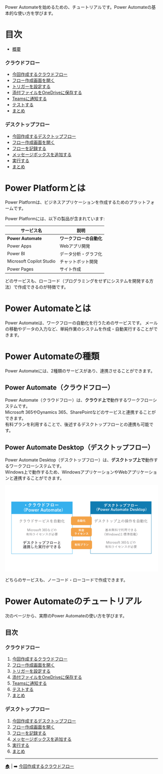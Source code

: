 Power Automateを始めるための、チュートリアルです。Power Automateの基本的な使い方を学びます。

# 目次
- [概要](./README.md)
### クラウドフロー
- [今回作成するクラウドフロー](./c-00-flowimage.md)
- [フロー作成画面を開く](./c-01-access-powerautomate.md)
- [トリガーを設定する](./c-02-trigger.md)
- [添付ファイルをOneDriveに保存する](./c-03-attachment.md)
- [Teamsに通知する](./c-04-teams.md)
- [テストする](./c-05-test.md)
- [まとめ](./c-06-summary.md)

### デスクトップフロー
- [今回作成するデスクトップフロー](./d-00-flowimage.md)
- [フロー作成画面を開く](./d-01-access-powerautomate.md)
- [フローを記録する](./d-02-recordflow.md)
- [メッセージボックスを追加する](./d-03-messagebox.md)
- [実行する](./d-04-run.md)
- [まとめ](./d-05-summary.md)


# Power Platformとは
Power Platformは、ビジネスアプリケーションを作成するためのプラットフォームです。

Power Platformには、以下の製品が含まれています:

| サービス名  | 説明 |
| ------------- | ------------- |
| **Power Automate** | **ワークフローの自動化** |
| Power Apps | Webアプリ開発 |
| Power BI | データ分析・グラフ化 |
| Microsoft Copilot Studio | チャットボット開発 |
| Power Pages | サイト作成 |

どのサービスも、ローコード（プログラミングをせずにシステムを開発する方法）で作成できるのが特徴です。

# Power Automateとは
Power Automateは、ワークフローの自動化を行うためのサービスです。
メールの移動やデータの入力など、単純作業のシステムを作成・自動実行することができます。

# Power Automateの種類
Power Automateには、2種類のサービスがあり、連携させることができます。
## Power Automate（クラウドフロー）
Power Automate（クラウドフロー）は、**クラウド上で**動作するワークフローシステムです。<br>
Microsoft 365やDynamics 365、SharePointなどのサービスと連携することができます。<br>
有料プランを利用することで、後述するデスクトップフローとの連携も可能です。

## Power Automate Desktop（デスクトップフロー）
Power Automate Desktop（デスクトップフロー）は、**デスクトップ上で**動作するワークフローシステムです。<br>
Windows上で動作するため、WindowsアプリケーションやWebアプリケーションと連携することができます。<br>

![Image](image/README/01.png)


どちらのサービスも、ノーコード・ローコードで作成できます。

# Power Automateのチュートリアル
次のページから、実際のPower Automateの使い方を学びます。

## 目次
### クラウドフロー
1. [今回作成するクラウドフロー](./c-00-flowimage.md)
2. [フロー作成画面を開く](./c-01-access-powerautomate.md)
3. [トリガーを設定する](./c-02-trigger.md)
4. [添付ファイルをOneDriveに保存する](./c-03-attachment.md)
5. [Teamsに通知する](./c-04-teams.md)
6. [テストする](./c-05-test.md)
7. [まとめ](./c-06-summary.md)

### デスクトップフロー
1. [今回作成するデスクトップフロー](./d-00-flowimage.md)
2. [フロー作成画面を開く](./d-01-access-powerautomate.md)
3. [フローを記録する](./d-02-recordflow.md)
4. [メッセージボックスを追加する](./d-03-messagebox.md)
5. [実行する](./d-04-run.md)
6. [まとめ](./d-05-summary.md)


---
 [🏠](./README.md) | ➡️ [今回作成するクラウドフロー](./c-00-flowimage.md)




